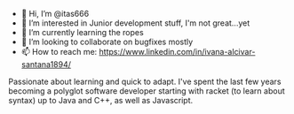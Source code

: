 - 👋 Hi, I’m @itas666
- 👀 I’m interested in Junior development stuff, I'm not great...yet
- 🌱 I’m currently learning the ropes
- 💞️ I’m looking to collaborate on bugfixes mostly
- 📫 How to reach me: https://www.linkedin.com/in/ivana-alcivar-santana1894/

<!---
itas666/itas666 is a ✨ special ✨ repository because its `README.md` (this file) appears on your GitHub profile.
You can click the Preview link to take a look at your changes.
--->
Passionate about learning and quick to adapt. I've spent the last few years becoming a polyglot software developer starting with racket (to learn about syntax) up to Java and C++, as well as Javascript.
